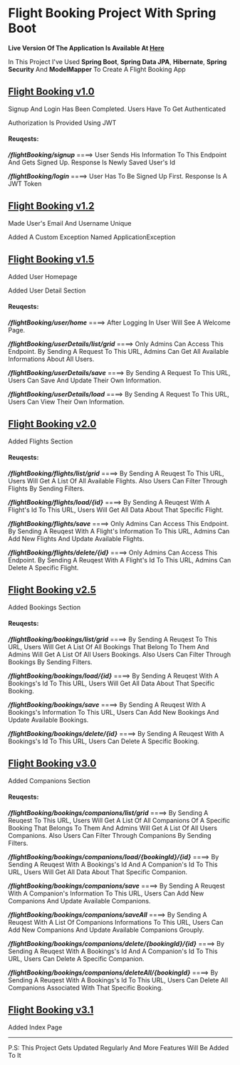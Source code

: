 <h1>Flight Booking Project With Spring Boot</h1>

<p><strong>Live Version Of The Application Is Available At <a href="https://mhf-flight-booking.herokuapp.com">Here</a></strong></p>

<p>In This Project I've Used <strong>Spring Boot</strong>, <strong>Spring Data JPA</strong>, <strong>Hibernate</strong>, <strong>Spring Security</strong> And <strong>ModelMapper</strong> To Create A Flight Booking App</p>

<h2><u>Flight Booking v1.0</u></h2>

<p>Signup And Login Has Been Completed. Users Have To Get Authenticated</p>
<p>Authorization Is Provided Using JWT</p>

<h4>Reuqests:</h4>

<p><strong><i>/flightBooking/signup</i></strong> ====> User Sends His Information To This Endpoint And Gets Signed Up. Response Is Newly Saved User's Id</p>
<p><strong><i>/flightBooking/login</i></strong> ====> User Has To Be Signed Up First. Response Is A JWT Token</p>

<h2><u>Flight Booking v1.2</u></h2>

<p>Made User's Email And Username Unique</p>
<p>Added A Custom Exception Named ApplicationException</p>

<h2><u>Flight Booking v1.5</u></h2>

<p>Added User Homepage</p>
<p>Added User Detail Section</p>

<h4>Reuqests:</h4>

<p><strong><i>/flightBooking/user/home</i></strong> ====> After Logging In User Will See A Welcome Page.</p>
<p><strong><i>/flightBooking/userDetails/list/grid</i></strong> ====> Only Admins Can Access This Endpoint. By Sending A Request To This URL, Admins Can Get All Available Informations About All Users.</p>
<p><strong><i>/flightBooking/userDetails/save</i></strong> ====> By Sending A Request To This URL, Users Can Save And Update Their Own Information.</p>
<p><strong><i>/flightBooking/userDetails/load</i></strong> ====> By Sending A Request To This URL, Users Can View Their Own Information.</p>

<h2><u>Flight Booking v2.0</u></h2>

<p>Added Flights Section</p>

<h4>Reuqests:</h4>

<p><strong><i>/flightBooking/flights/list/grid</i></strong> ====> By Sending A Reuqest To This URL, Users Will Get A List Of All Available Flights. Also Users Can Filter Through Flights By Sending Filters.</p>
<p><strong><i>/flightBooking/flights/load/{id}</i></strong> ====> By Sending A Reuqest With A Flight's Id To This URL, Users Will Get All Data About That Specific Flight.</p>
<p><strong><i>/flightBooking/flights/save</i></strong> ====> Only Admins Can Access This Endpoint. By Sending A Reuqest With A Flight's Information To This URL, Admins Can Add New Flights And Update Available Flights.</p>
<p><strong><i>/flightBooking/flights/delete/{id}</i></strong> ====> Only Admins Can Access This Endpoint. By Sending A Reuqest With A Flight's Id To This URL, Admins Can Delete A Specific Flight.</p>

<h2><u>Flight Booking v2.5</u></h2>

<p>Added Bookings Section</p>

<h4>Reuqests:</h4>

<p><strong><i>/flightBooking/bookings/list/grid</i></strong> ====> By Sending A Reuqest To This URL, Users Will Get A List Of All Bookings That Belong To Them And Admins Will Get A List Of All Users Bookings. Also Users Can Filter Through Bookings By Sending Filters.</p>
<p><strong><i>/flightBooking/bookings/load/{id}</i></strong> ====> By Sending A Reuqest With A Bookings's Id To This URL, Users Will Get All Data About That Specific Booking.</p>
<p><strong><i>/flightBooking/bookings/save</i></strong> ====> By Sending A Reuqest With A Bookings's Information To This URL, Users Can Add New Bookings And Update Available Bookings.</p>
<p><strong><i>/flightBooking/bookings/delete/{id}</i></strong> ====> By Sending A Reuqest With A Bookings's Id To This URL, Users Can Delete A Specific Booking.</p>

<h2><u>Flight Booking v3.0</u></h2>

<p>Added Companions Section</p>

<h4>Reuqests:</h4>

<p><strong><i>/flightBooking/bookings/companions/list/grid</i></strong> ====> By Sending A Reuqest To This URL, Users Will Get A List Of All Companions Of A Specific Booking That Belongs To Them And Admins Will Get A List Of All Users Companions. Also Users Can Filter Through Companions By Sending Filters.</p>
<p><strong><i>/flightBooking/bookings/companions/load/{bookingId}/{id}</i></strong> ====> By Sending A Reuqest With A Bookings's Id And A Companion's Id To This URL, Users Will Get All Data About That Specific Companion.</p>
<p><strong><i>/flightBooking/bookings/companions/save</i></strong> ====> By Sending A Reuqest With A Companion's Information To This URL, Users Can Add New Companions And Update Available Companions.</p>
<p><strong><i>/flightBooking/bookings/companions/saveAll</i></strong> ====> By Sending A Reuqest With A List Of Companions Informations To This URL, Users Can Add New Companions And Update Available Companions Grouply.</p>
<p><strong><i>/flightBooking/bookings/companions/delete/{bookingId}/{id}</i></strong> ====> By Sending A Reuqest With A Bookings's Id And A Companion's Id To This URL, Users Can Delete A Specific Companion.</p>
<p><strong><i>/flightBooking/bookings/companions/deleteAll/{bookingId}</i></strong> ====> By Sending A Reuqest With A Bookings's Id To This URL, Users Can Delete All Companions Associated With That Specific Booking.</p>

<h2><u>Flight Booking v3.1</u></h2>

<p>Added Index Page</p>

<hr/>
<p>P.S: This Project Gets Updated Regularly And More Features Will Be Added To It</p>